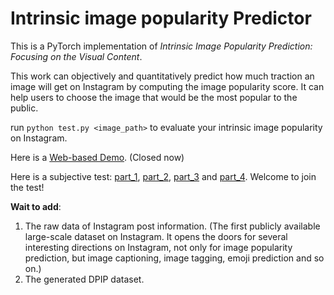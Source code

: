 # Intrinsic image popularity Predictor

This is a PyTorch implementation of *Intrinsic Image Popularity Prediction: Focusing on the Visual Content*.

This work can objectively and quantitatively predict how much traction an image will get on Instagram by computing the image popularity score. It can help users to choose the image that would be the most popular to the public.

run ```python test.py <image_path>``` to evaluate your intrinsic image popularity on Instagram. 

<!-- You can [click here](https://portland-my.sharepoint.com/:u:/g/personal/keyanding2-c_ad_cityu_edu_hk/EeQcNCrMrvRIor44lbj9hOsBN6qZ2SafvdB0auO7TAGchg?e=BxkeuN) to download the released pretrained model.  -->

Here is a [Web-based Demo](http://keyan.ink/). (Closed now)

Here is a subjective test: [part_1](https://wj.qq.com/s/2286258/eb6f), [part_2](https://wj.qq.com/s/2288733/8193), [part_3](https://wj.qq.com/s/2288740/5db0) and [part_4](https://wj.qq.com/s/2288743/c421). Welcome to join the test!

**Wait to add**:
1. The raw data of Instagram post information. (The first publicly available large-scale dataset on Instagram. It opens the doors for several interesting directions on Instagram, not only for image popularity prediction, but image captioning, image tagging, emoji prediction and so on.)
2. The generated DPIP dataset.

